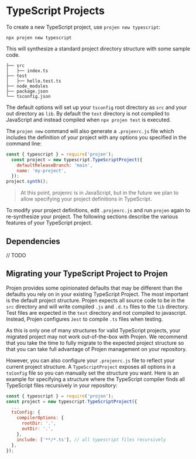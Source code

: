 # TypeScript Projects

To create a new TypeScript project, use `projen new typescript`:

```shell
npx projen new typescript
```

This will synthesize a standard project directory structure with some sample
code.

```shell
├── src
│   ├── index.ts
├── test
│   ├── hello.test.ts
├── node_modules
├── package.json
└── tsconfig.json
```

The default options will set up your `tsconfig` root directory as `src` and your
out directory as `lib`. By default the `test` directory is not compiled to
JavaScript and instead compiled when `npx projen test` is executed.

The `projen new` command will also generate a `.projenrc.js` file which includes
the definition of your project with any options you specified in the command
line:

```js
const { typescript } = require('projen');
  const project = new typescript.TypeScriptProject({
    defaultReleaseBranch: 'main',
    name: 'my-project',
  });
project.synth();
```

> At this point, projenrc is in JavaScript, but in the future we plan to allow
> specifying your project definitions in TypeScript.

To modify your project definitions, edit `.projenrc.js` and run `projen` again
to re-synthesize your project. The following sections describe the various
features of your TypeScript project.

## Dependencies

// TODO

## Migrating your TypeScript Project to Projen

Projen provides some opinionated defaults that may be different than the defaults
you rely on in your existing TypeScript Project. The most important is the default
project structure. Projen expects all source code to be in the `src` directory and
will write compiled `.js` and `.d.ts` files to the `lib` directory. Test files are
expected in the `test` directory and not compiled to javascript. Instead, Projen
configures `Jest` to compile `.ts` files when testing.

As this is only one of many structures for valid TypeScript projects, your migrated
project may not work out-of-the-box with Projen. We recommend that you take the
time to fully migrate to the expected project structure so that you can take full
advantage of Projen management on your repository.

However, you can also configure your `.projenrc.js` file to reflect your current
project structure. A `TypeScriptProject` exposes all options in a `tsConfig` file
so you can manually set the structure you want. Here is an example for specifying a
structure where the TypeScript compiler finds all TypeScript files recursively in your
repository:

```js
const { typescript } = require('projen');
const project = new typescript.TypeScriptProject({
  ...
  tsConfig: {
    compilerOptions: {
      rootDir: '.',
      outDir: '.',
    },
    include: ['**/*.ts'], // all typescript files recursively
  },
});
```
